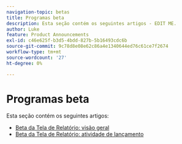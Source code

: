 ```yaml
---
navigation-topic: betas
title: Programas beta
description: Esta seção contém os seguintes artigos - EDIT ME.
author: Luke
feature: Product Announcements
exl-id: c46e625f-b3d5-4bdd-827b-5b16493cdc6b
source-git-commit: 9c78d8e08e62c86a4e1340644ed76c61ce7f2674
workflow-type: tm+mt
source-wordcount: '27'
ht-degree: 0%

---
```


# Programas beta

Esta seção contém os seguintes artigos:

* [Beta da Tela de Relatório: visão geral](/help/quicksilver/product-announcements/betas/reporting-canvas-beta/reporting-canvas-beta-overview.md)
* [Beta da Tela de Relatório: atividade de lançamento](/help/quicksilver/product-announcements/betas/reporting-canvas-beta/reporting-canvas-release-activity.md)

